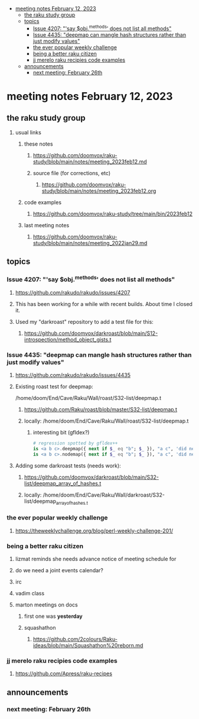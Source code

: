 - [meeting notes February 12, 2023](#org39c0c0c)
  - [the raku study group](#orgee95254)
  - [topics](#org433c467)
    - [Issue 4207: "'say $obj.<sup>methods</sup>' does not list all methods"](#org9fb1852)
    - [Issue 4435: "deepmap can mangle hash structures rather than just modify values"](#org33f181e)
    - [the ever popular weekly challenge](#org6902091)
    - [being a better raku citizen](#orga6f2947)
    - [jj merelo raku recipies code examples](#orgb6ecada)
  - [announcements](#orgdefe566)
    - [next meeting: February 26th](#org75f4b61)


<a id="org39c0c0c"></a>

# meeting notes February 12, 2023


<a id="orgee95254"></a>

## the raku study group

1.  usual links

    1.  these notes
    
        1.  <https://github.com/doomvox/raku-study/blob/main/notes/meeting_2023feb12.md>
        
        2.  source file (for corrections, etc)
        
            1.  <https://github.com/doomvox/raku-study/blob/main/notes/meeting_2023feb12.org>
    
    2.  code examples
    
        1.  <https://github.com/doomvox/raku-study/tree/main/bin/2023feb12>
    
    3.  last meeting notes
    
        1.  <https://github.com/doomvox/raku-study/blob/main/notes/meeting_2022jan29.md>


<a id="org433c467"></a>

## topics


<a id="org9fb1852"></a>

### Issue 4207: "'say $obj.<sup>methods</sup>' does not list all methods"

1.  <https://github.com/rakudo/rakudo/issues/4207>

2.  This has been working for a while with recent builds.  About time I closed it.

3.  Used my "darkroast" repository to add a test file for this:

    1.  <https://github.com/doomvox/darkroast/blob/main/S12-introspection/method_object_gists.t>


<a id="org33f181e"></a>

### Issue 4435: "deepmap can mangle hash structures rather than just modify values"

1.  <https://github.com/rakudo/rakudo/issues/4435>

2.  Existing roast test for deepmap:

    /home/doom/End/Cave/Raku/Wall/roast/S32-list/deepmap.t
    
    1.  <https://github.com/Raku/roast/blob/master/S32-list/deepmap.t>
    
    2.  locally: /home/doom/End/Cave/Raku/Wall/roast/S32-list/deepmap.t
    
        1.  interesting bit (gfldex?)
        
            ```raku
            # regression spotted by gfldex++
            is <a b c>.deepmap({ next if $_ eq "b"; $_ }), "a c", 'did next work';
            is <a b c>.nodemap({ next if $_ eq "b"; $_ }), "a c", 'did next work';
            ```

3.  Adding some darkroast tests (needs work):

    1.  <https://github.com/doomvox/darkroast/blob/main/S32-list/deepmap_array_of_hashes.t>
    
    2.  locally: /home/doom/End/Cave/Raku/Wall/darkroast/S32-list/deepmap<sub>array</sub><sub>of</sub><sub>hashes.t</sub>


<a id="org6902091"></a>

### the ever popular weekly challenge

1.  <https://theweeklychallenge.org/blog/perl-weekly-challenge-201/>


<a id="orga6f2947"></a>

### being a better raku citizen

1.  lizmat reminds she needs advance notice of meeting schedule for

2.  do we need a joint events calendar?

3.  irc

4.  vadim class

5.  marton meetings on docs

    1.  first one was **yesterday**
    
    2.  squashathon
    
        1.  <https://github.com/2colours/Raku-ideas/blob/main/Squashathon%20reborn.md>


<a id="orgb6ecada"></a>

### jj merelo raku recipies code examples

1.  <https://github.com/Apress/raku-recipes>


<a id="orgdefe566"></a>

## announcements


<a id="org75f4b61"></a>

### next meeting: February 26th
